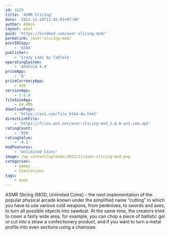 ```yaml
---
id: 1629
title: 'ASMR Slicing'
date: '2022-11-24T11:45:03+07:00'
author: Admin
layout: post
guid: 'https://kindmod.com/asmr-slicing-mod/'
permalink: /asmr-slicing-mod/
postIDCopy:
    - '6344'
publisher:
    - 'Crazy Labs by TabTale'
operatingSystem:
    - 'Android 4.4'
priceApp:
    - '0'
priceCurrencyApp:
    - USD
versionApp:
    - 1.6.0
fileSizeApp:
    - 64.4Mb
downloadPage:
    - 'https://an1.com/file_6344-dw.html'
directLinkFile:
    - 'https://files.an1.net/asmr-slicing-mod_1.6.0-an1.com.apk'
ratingCount:
    - '938'
ratingValue:
    - '4.1'
modFeatures:
    - 'Unlimited Coins'
image: /wp-content/uploads/2022/11/asmr-slicing-mod.png
categories:
    - Games
    - Simulations
tags:
    - mods
---
```


ASMR Slicing (MOD, Unlimited Coins) – the next implementation of the popular physical arcade known under the simplified name “cutting” in which you have to use various cold weapons, from penknives, to swords and axes, to turn all possible objects into sawdust. At the same time, the creators tried to cover a fairly wide area, for example, you can chop a piece of ballistic gel or cut into a straw a confectionery product, and if you want to turn a metal profile into even sections using a chainsaw.